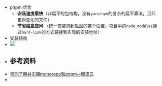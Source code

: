 - pnpm 优势
	- **安装速度最快**（非扁平的包结构，没有`yarn/npm`的复杂的扁平算法，且只更新变化的文件）
	- **节省磁盘空间** （统一安装包到磁盘的某个位置，项目中的`node_modules`通过`hard-link`的方式链接到实际的安装地址）
- 安装结构
- ![](https://developer.qcloudimg.com/http-save/yehe-5471653/64c0376fac0d4826a8723f9201864b96.jpg)
- ## 参考资料
- [带你了解并实践monorepo和pnpm--腾讯云](https://cloud.tencent.com/developer/article/2316013)
-